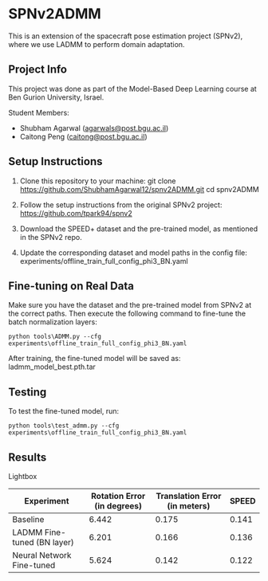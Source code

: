 SPNv2ADMM
=========

This is an extension of the spacecraft pose estimation project (SPNv2),
where we use LADMM to perform domain adaptation.

Project Info
------------
This project was done as part of the Model-Based Deep Learning course
at Ben Gurion University, Israel.

Student Members:
- Shubham Agarwal (agarwals@post.bgu.ac.il)
- Caitong Peng (caitong@post.bgu.ac.il)

Setup Instructions
------------------
1. Clone this repository to your machine:
   git clone https://github.com/ShubhamAgarwal12/spnv2ADMM.git
   cd spnv2ADMM

2. Follow the setup instructions from the original SPNv2 project:
   https://github.com/tpark94/spnv2

3. Download the SPEED+ dataset and the pre-trained model, as mentioned in the SPNv2 repo.

4. Update the corresponding dataset and model paths in the config file:
   experiments/offline_train_full_config_phi3_BN.yaml

Fine-tuning on Real Data
------------------------
Make sure you have the dataset and the pre-trained model from SPNv2 at the correct paths.
Then execute the following command to fine-tune the batch normalization layers:

   ```python tools\ADMM.py --cfg experiments\offline_train_full_config_phi3_BN.yaml```

After training, the fine-tuned model will be saved as:
   ladmm_model_best.pth.tar

Testing
---------
To test the fine-tuned model, run:

   ```python tools\test_admm.py --cfg experiments\offline_train_full_config_phi3_BN.yaml```

Results
-------
Lightbox

| Experiment             | Rotation Error (in degrees)  | Translation Error (in meters) | SPEED  |
|------------------------|----------------|--------------|----------|
| Baseline               | 6.442           |     0.175     |    0.141      |
| LADMM Fine-tuned (BN layer)|   6.201       | 0.166     | 0.136 |
| Neural Network Fine-tuned | 5.624        | 0.142     | 0.122
